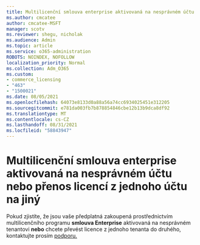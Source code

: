 ```yaml
---
title: Multilicenční smlouva enterprise aktivovaná na nesprávném účtu
ms.author: cmcatee
author: cmcatee-MSFT
manager: scotv
ms.reviewer: shegu, nicholak
ms.audience: Admin
ms.topic: article
ms.service: o365-administration
ROBOTS: NOINDEX, NOFOLLOW
localization_priority: Normal
ms.collection: Adm_O365
ms.custom:
- commerce_licensing
- "463"
- "1500021"
ms.date: 08/05/2021
ms.openlocfilehash: 64073e8133d0a88a56a74cc6934025451e312205
ms.sourcegitcommit: e781da003fb7b878854846cbe12b13b9dca8df92
ms.translationtype: MT
ms.contentlocale: cs-CZ
ms.lasthandoff: 08/31/2021
ms.locfileid: "58843947"
---
```

# <a name="volume-licensing-enterprise-agreement-activated-on-the-wrong-account-or-transferring-licenses-from-one-account-to-another"></a>Multilicenční smlouva enterprise aktivovaná na nesprávném účtu nebo přenos licencí z jednoho účtu na jiný

Pokud zjistíte, že jsou vaše předplatná zakoupená prostřednictvím multilicenčního programu **smlouva Enterprise** aktivovaná na nesprávném tenantovi **nebo** chcete převést licence z jednoho tenanta do druhého, kontaktujte prosím [podporu.](https://go.microsoft.com/fwlink/p/?linkid=518322) 
